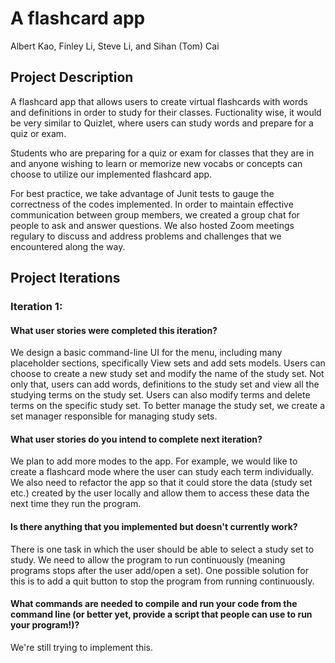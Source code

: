 # A flashcard app
<!-- Team Member -->
Albert Kao, Finley Li, Steve Li, and Sihan (Tom) Cai


<!-- ABOUT THE PROJECT -->
## Project Description
A flashcard app that allows users to create virtual flashcards with words and definitions in order to study for their classes. Fuctionality wise, it would be very similar to Quizlet, where users can study words and prepare for a quiz or exam.

Students who are preparing for a quiz or exam for classes that they are in and anyone wishing to learn or memorize new vocabs or concepts can choose to utilize our implemented flashcard app.

For best practice, we take advantage of Junit tests to gauge the correctness of the codes implemented. In order to maintain effective communication between group members, we created a group chat for people to ask and answer questions. We also hosted Zoom meetings regulary to discuss and address problems and challenges that we encountered along the way. 



<!-- Project Iterations -->
## Project Iterations
### Iteration 1:
#### What user stories were completed this iteration?

We design a basic command-line UI for the menu, including many placeholder sections, specifically View sets and add sets models. Users can choose to create a new study set and modify the name of the study set. Not only that, users can add words, definitions to the study set and view all the studying terms on the study set. Users can also modify terms and delete terms on the specific study set. To better manage the study set, we create a set manager responsible for managing study sets.

#### What user stories do you intend to complete next iteration?
We plan to add more modes to the app. For example, we would like to create a flashcard mode where the user can study each term individually. We also need to refactor the app so that it could store the data (study set etc.) created by the user locally and allow them to access these data the next time they run the program.  

#### Is there anything that you implemented but doesn't currently work?
There is one task in which the user should be able to select a study set to study. We need to allow the program to run continuously (meaning programs stops after the user add/open a set). One possible solution for this is to add a quit button to stop the program from running continuously.

#### What commands are needed to compile and run your code from the command line (or better yet, provide a script that people can use to run your program!)?
We're still trying to implement this. 













